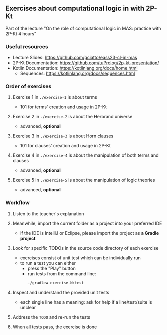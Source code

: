 ## Exercises about computational logic in with 2P-Kt

Part of the lecture "On the role of computational logic in MAS: practice with 2P-Kt 4 hours" 

### Useful resources

- Lecture Slides: https://github.com/gciatto/eass23-cl-in-mas
- 2P-Kt Documentation: https://github.com/tuProlog/2p-kt-presentation/
- Kotlin Documentation: https://kotlinlang.org/docs/home.html
  - Sequences: https://kotlinlang.org/docs/sequences.html

### Order of exercises

1. Exercise 1 in `./exercise-1` is about terms
    - 101 for terms' creation and usage in 2P-Kt

2. Exercise 2 in `./exercise-2` is about the Herbrand universe
   - advanced, **optional**

3. Exercise 3 in `./exercise-3` is about Horn clauses
   - 101 for clauses' creation and usage in 2P-Kt

4. Exercise 4 in `./exercise-4` is about the manipulation of both terms and clauses
   - advanced, **optional**

5. Exercise 5 in `./exercise-5` is about the manipulation of logic theories
   - advanced, **optional**

### Workflow

1. Listen to the teacher's explanation

2. Meanwhile, import the current folder as a project into your preferred IDE
   - if the IDE is IntelliJ or Eclipse, please import the project as **a Gradle project**

3. Look for specific TODOs in the source code directory of each exercise
   - exercises consist of unit test which can be individually run
   - to run a test you can either
     * press the "Play" button
     * run tests from the command line:
       ```bash
       ./gradlew exercise-N:test
       ```

5. Inspect and understand the provided unit tests
    - each single line has a meaning: ask for help if a line/test/suite is unclear

6. Address the `TODO` and re-run the tests

7. When all tests pass, the exercise is done
